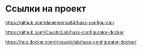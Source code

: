 # Ссылки на проект
https://github.com/danielperna84/hass-configurator

https://github.com/CausticLab/hass-configurator-docker

https://hub.docker.com/r/causticlab/hass-configurator-docker/